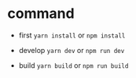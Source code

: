 # command
- first
`yarn install` or `npm install`

- develop
`yarn dev` or `npm run dev`

- build
`yarn build` or `npm run build`